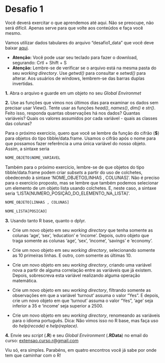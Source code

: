 Desafio 1
================

Você deverá exercitar o que aprendemos até aqui. Não se preocupe, não será difícil. Apenas serve para que volte aos conteúdos e faça você mesmo.

Vamos utilizar dados tabulares do arquivo “desafio1_data” que você deve baixar [aqui](Data/desafio1_data.csv). 
- **Atenção:** Você pode usar seu teclado para fazer o download, segurando: Crtl + Shift + S
- **Atenção:** Lembre-se de verificar se o arquivo está na mesma pasta do seu *working directory*. Use *getwd()* para consultar e *setwd()* para alterar. Aos usuários de windows, lembrem-se das barras duplas invertidas.


**1.** Abra o arquivo e guarde em um objeto no seu *Global Environmet*

**2.** Use as funções que vimos nos últimos dias para examinar os dados
sem precisar usar View(). Tente usar as funções *head()*, *names()*,
*dim()* e *str()*. Feito isso, responda quantas observações há nos
dados? Quantas variáveis? Quais os valores assumidos por cada variável -
quais as classes das colunas?

Para o próximo exercício, quero que você se lembre da função do cifrão
(**\$**) para objetos do tipo tibble/data.frame. Usamos o cifrão após o
nome para que possamos fazer referência a uma única variável do nosso
objeto. Assim, a sintaxe seria

``` r
NOME_OBJETO$NOME_VARIAVEL
```

Também para o próximo exercício, lembre-se de que objetos do tipo
tibble/data.frame podem criar *subsets* a partir do uso de colchetes,
obedecendo à sintaxe ‘NOME_OBJETO\[LINHAS , COLUNAS\]’. Não é preciso
para o exercício proposto, mas se lembre que também podemos selecionar
um elemento de um objeto lista usando colchetes. E, neste caso, a
sintaxe seria ‘LISTA\[NUMERO_POSIÇÃO_DO_ELEMENTO_NA_LISTA\]’.

``` r
NOME_OBJETO[LINHAS , COLUNAS]

NOME_LISTA[POSICAO]
```

**3.** Usando tanto R base, quanto o dplyr.

- Crie um novo objeto em seu *working directory* que tenha somente as
  colunas ‘age’, ‘sex’, ‘education’ e ‘income’. Depois, outro objeto que
  traga somente as colunas ‘age’, ‘sex’, ‘income’, ‘savings’ e
  ‘economy’.

- Crie um novo objeto em seu *working directory*, selecionando somente
  as 10 primeiras linhas. E outro, com somente as últimas 10.

- Crie um novo objeto em seu *working directory*, criando uma variável
  nova a partir de alguma correlação entre as variáveis que já existem.
  Depois, sobrescreva esta variável realizando alguma operação
  matemática.

- Crie um novo objeto em seu *working directory*, filtrando somente as
  observações em que a variável ‘turnout’ assuma o valor “Yes”. E
  depois, crie um novo objeto em que ‘turnout’ assuma o valor “Yes”,
  ‘age’ seja inferior a 35 e ‘income’ seja superior a 2500.

- Crie um novo objeto em seu *working directory*, renomeando as
  variáveis para o idioma português. Dica: Não vimos isso no R base, mas
  faça uso do *help(recode)* e *help(replace)*.

**4.** Envie seu *script* (**.R**) e seu *Global Environment* (**.RData**) no email do curso: <extensao.curso.r@gmail.com>


Viu só, era simples. Parabéns, em quatro encontros você já sabe por onde tem
que caminhar com o R!
